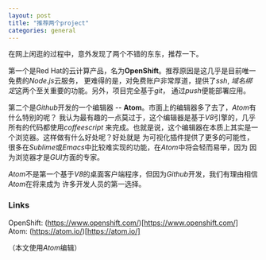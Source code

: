 ```yaml
---
layout: post
title: "推荐两个project"
categories: general
---
```


在网上闲逛的过程中，意外发现了两个不错的东东，推荐一下。

第一个是Red Hat的云计算产品，名为**OpenShift**。推荐原因是这几乎是目前唯一免费的*Node.js*云服务，
更难得的是，对免费账户非常厚道，提供了*ssh*, *域名绑定*这两个至关重要的功能。另外，项目完全基于*git*，
通过*push*便能部署应用。

第二个是*Github*开发的一个编辑器 -- **Atom**。市面上的编辑器多了去了，*Atom*有什么特别的呢？
我认为最有趣的一点莫过于，这个编辑器是基于*V8*引擎的，几乎所有的代码都使用*coffeescript*
来完成。也就是说，这个编辑器在本质上其实是一个浏览器。这样做有什么好处呢？好处就是
为可视化插件提供了更多的可能性，很多在*Sublime*或*Emacs*中比较难实现的功能，在*Atom*中将会轻而易举，因为
因为浏览器才是*GUI*方面的专家。

*Atom*不是第一个基于*V8*的桌面客户端程序，但因为*Github*开发，我们有理由相信*Atom*在将来成为
许多开发人员的第一选择。


### Links

OpenShift: (https://www.openshift.com/)[https://www.openshift.com/]
Atom: (https://atom.io/)[https://atom.io/]

（本文使用*Atom*编辑）
